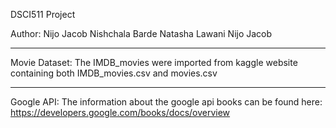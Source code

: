 DSCI511 Project 

Author:
Nijo Jacob
Nishchala Barde
Natasha Lawani
Nijo Jacob

----------------------------------------------------------------------------------------------------------------------------------
Movie Dataset:
The IMDB_movies were imported from kaggle website containing both IMDB_movies.csv and movies.csv

----------------------------------------------------------------------------------------------------------------------------------
Google API:
The information about the google api books can be found here: https://developers.google.com/books/docs/overview
